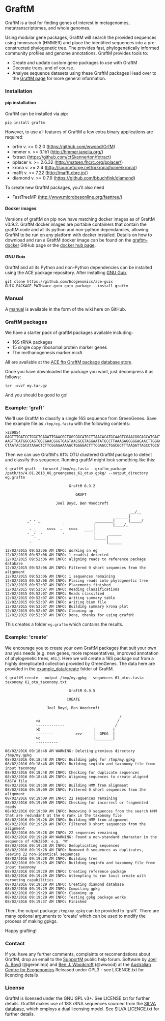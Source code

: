 # GraftM
GraftM is a tool for finding genes of interest in metagenomes, metatranscriptomes, and whole genomes.

Using modular gene packages, GraftM will search the provided sequences using hmmsearch (HMMER) and place the identified sequences into a pre-constructed phylogenetic tree. The provides fast, phylogenetically informed community profiles and genome annotations. GraftM provides tools to:
* Create and update custom gene packages to use with GraftM
* Decorate trees, and of course..
* Analyse sequence datasets using these GraftM packages
Head over to the [GraftM page](http://geronimp.github.io/graftM/) for more general information.

### Installation
#### pip installation
GraftM can be installed via pip:
```
pip install graftm
```
However, to use all features of GraftM a few extra binary applications are required:
* orfm v. >= 0.2.0 (https://github.com/wwood/OrfM)
* hmmer v. >= 3.1b1 (http://hmmer.janelia.org/)
* fxtract (https://github.com/ctSkennerton/fxtract)
* pplacer v. >= 2.6.32 (http://matsen.fhcrc.org/pplacer/)
* krona v. >= 2.4 (http://sourceforge.net/p/krona/home/krona/)
* mafft v. >= 7.22 (http://mafft.cbrc.jp/)
* diamond v. >= 0.7.9 (https://github.com/bbuchfink/diamond)

To create new GraftM packages, you'll also need
* FastTreeMP (http://www.microbesonline.org/fasttree/)

#### Docker images
Versions of graftM on pip now have matching docker images as of GraftM v0.9.2. GraftM docker images are portable containers that contain the graftM code and all its python and non-python dependancies, allowing GraftM to be run on any platform with docker installed. Details on how to download and run a GraftM docker image can be found on the [graftm-docker](https://github.com/geronimp/graftM-docker) GitHub page or the [docker hub page](https://hub.docker.com/u/geronimp/).

#### GNU Guix
GraftM and all its Python and non-Python dependencies can be installed using the ACE package repository. After installing [GNU Guix](https://www.gnu.org/software/guix/)
```
git clone https://github.com/Ecogenomics/ace-guix
GUIX_PACKAGE_PATH=ace-guix guix package --install graftm
```

### Manual
A [manual](https://github.com/geronimp/graftM/wiki) is available in the form of the wiki here on GitHub.

### GraftM packages
We have a starter pack of graftM packages available including:

* 16S rRNA packages
* 15 single copy ribosomal protein marker genes
* The methanogenesis marker mcrA

All are available at the [ACE ftp GraftM package database store](https://data.ace.uq.edu.au/public/graftm).

Once you have downloaded the package you want, just decompress it as follows:

```
tar -xvzf my.tar.gz
```
And you should be good to go!



### Example: 'graft'
We'll use GraftM to classify a single 16S sequence from GreenGenes. Save the example file as `/tmp/eg.fasta` with the following contents:
```
>229854
GAGTTTGATCCTGGCTCAGATTGAACGCTGGCGGCATGCTTAACACATGCAAGTCGAACGGCAGCATGACTTAGCTTGCT
AAGTTGATGGCGAGTGGCGAACGGGTGAGTAACGCGTAGGAATATGCCTTAAAGAGGGGGACAACTTGGGGAAACTCAAG
CTAATACCGCATAAACTCTTCGGAGAAAAGCTGGGGACTTTCGAGCCTGGCGCTTTAAGATTAGCCTGCGTCCGATTAGC
```
Then we can use GraftM's 61% OTU clustered GraftM package to detect and classify this sequence. Running graftM might look something like this:
```
$ graftM graft --forward /tmp/eg.fasta --graftm_package /path/to/4.01.2013_08_greengenes_61_otus.gpkg/ --output_directory eg.graftm

                             GraftM 0.9.2

                                GRAFT

                       Joel Boyd, Ben Woodcroft

                                                         __/__
                                                  ______|
          _- - _                         ________|      |_____/
           - -            -             |        |____/_
           - _     >>>>  -   >>>>   ____|
          - _-  -         -             |      ______
             - _                        |_____|
           -                                  |______

12/02/2015 09:52:06 AM INFO: Working on eg
12/02/2015 09:52:06 AM INFO: 1 read(s) detected
12/02/2015 09:52:06 AM INFO: aligning reads to reference package database
12/02/2015 09:52:06 AM INFO: Filtered 0 short sequences from the alignment
12/02/2015 09:52:06 AM INFO: 1 sequences remaining
12/02/2015 09:52:06 AM INFO: Placing reads into phylogenetic tree
12/02/2015 09:52:07 AM INFO: Placements finished
12/02/2015 09:52:07 AM INFO: Reading classifications
12/02/2015 09:52:07 AM INFO: Reads classified
12/02/2015 09:52:07 AM INFO: Writing summary table
12/02/2015 09:52:07 AM INFO: Writing biom file
12/02/2015 09:52:07 AM INFO: Building summary krona plot
12/02/2015 09:52:07 AM INFO: Cleaning up
12/02/2015 09:52:07 AM INFO: Done, thanks for using graftM!
```
This creates a folder `eg.graftm` which contains the results.

### Example: 'create'

We encourage you to create your own GraftM packages that suit your own analysis
needs (e.g. new genes, more representatives, improved annotation of phylogenetic
trees, etc.). Here we will create a 16S package out from a highly dereplicated
collection provided by GreenGenes. The data here are provided in the
[example_data/create](https://github.com/geronimp/graftM/tree/master/example_data/create)
folder of GraftM.
```
$ graftM create --output /tmp/my.gpkg --sequences 61_otus.fasta --taxonomy 61_otu_taxonomy.txt
                         
                             GraftM 0.9.5

                            CREATE

                   Joel Boyd, Ben Woodcroft

                                                    /
              >a                                   /
              -------------                       /
              >b                        |        |
              --------          >>>     |  GPKG  |
              >c                        |________|
              ----------

08/02/2016 09:18:48 AM WARNING: Deleting previous directory /tmp/my.gpkg
08/02/2016 09:18:48 AM INFO: Building gpkg for /tmp/my.gpkg
08/02/2016 09:18:48 AM INFO: Building seqinfo and taxonomy file from input taxonomy
08/02/2016 09:18:48 AM INFO: Checking for duplicate sequences
08/02/2016 09:18:48 AM INFO: Aligning sequences to create aligned FASTA file
08/02/2016 09:19:08 AM INFO: Building HMM from alignment
08/02/2016 09:19:09 AM INFO: Filtered 0 short sequences from the alignment
08/02/2016 09:19:09 AM INFO: 22 sequences remaining
08/02/2016 09:19:09 AM INFO: Checking for incorrect or fragmented reads
08/02/2016 09:19:09 AM INFO: Removing 0 sequences from the search HMM that are redundant at the 6 rank in the taxonomy file
08/02/2016 09:19:26 AM INFO: Building HMM from alignment
08/02/2016 09:19:28 AM INFO: Filtered 0 short sequences from the alignment
08/02/2016 09:19:28 AM INFO: 22 sequences remaining
08/02/2016 09:19:28 AM WARNING: Found a non-standard character in the sequence of 4363260: e.g. 'W'
08/02/2016 09:19:28 AM INFO: Deduplicating sequences
08/02/2016 09:19:28 AM INFO: Removed 0 sequences as duplicates, leaving 22 non-identical sequences
08/02/2016 09:19:28 AM INFO: Building tree
08/02/2016 09:19:29 AM INFO: Building seqinfo and taxonomy file from input taxonomy
08/02/2016 09:19:29 AM INFO: Creating reference package
08/02/2016 09:19:29 AM INFO: Attempting to run taxit create with rerooting capabilities
08/02/2016 09:19:29 AM INFO: Creating diamond database
08/02/2016 09:19:29 AM INFO: Compiling gpkg
08/02/2016 09:19:29 AM INFO: Cleaning up
08/02/2016 09:19:29 AM INFO: Testing gpkg package works
08/02/2016 09:19:37 AM INFO: Finished
```

Then, the output package `/tmp/my.gpkg` can be provided to 'graft'. There are
many optional arguments to 'create' which can be used to modify the process of
making gpkgs.

Happy grafting!

### Contact
If you have any further comments, complaints or recomendations about GraftM, drop an email to the [SupportM](https://groups.google.com/forum/?hl=en#!forum/supportm) public help forum.
Software by [Joel A. Boyd](http://ecogenomic.org/users/joel-boyd) (@geronimp) and [Ben J. Woodcroft](http://www.ecogenomic.org/users/ben-woodcroft) (@wwood) at the [Australian Centre for Ecogenomics](http://ecogenomic.org)
Released under GPL3 - see LICENCE.txt for licencing details

### License
GraftM is licensed under the GNU GPL v3+. See LICENSE.txt for further details. GraftM makes use of 18S rRNA sequences sourced from the [SILVA database](https://www.arb-silva.de), which employs a dual licensing model. See SILVA.LICENCE.txt for further details.
